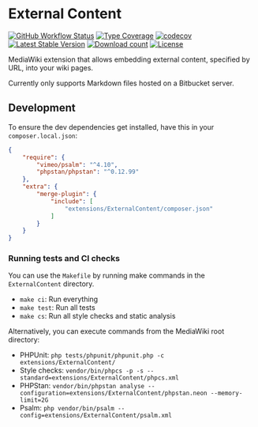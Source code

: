 # External Content

[![GitHub Workflow Status](https://img.shields.io/github/workflow/status/ProfessionalWiki/ExternalContent/CI)](https://github.com/ProfessionalWiki/ExternalContent/actions?query=workflow%3ACI)
[![Type Coverage](https://shepherd.dev/github/ProfessionalWiki/ExternalContent/coverage.svg)](https://shepherd.dev/github/ProfessionalWiki/ExternalContent)
[![codecov](https://codecov.io/gh/ProfessionalWiki/ExternalContent/branch/master/graph/badge.svg?token=GnOG3FF16Z)](https://codecov.io/gh/ProfessionalWiki/ExternalContent)
[![Latest Stable Version](https://poser.pugx.org/professional-wiki/external-content/version.png)](https://packagist.org/packages/professional-wiki/external-content)
[![Download count](https://poser.pugx.org/professional-wiki/external-content/d/total.png)](https://packagist.org/packages/professional-wiki/external-content)
[![License](https://img.shields.io/packagist/l/professional-wiki/external-content)](LICENSE)

MediaWiki extension that allows embedding external content, specified by URL, into your wiki pages.

Currently only supports Markdown files hosted on a Bitbucket server.

## Development

To ensure the dev dependencies get installed, have this in your `composer.local.json`:

```json
{
	"require": {
		"vimeo/psalm": "^4.10",
		"phpstan/phpstan": "^0.12.99"
	},
	"extra": {
		"merge-plugin": {
			"include": [
				"extensions/ExternalContent/composer.json"
			]
		}
	}
}
```

### Running tests and CI checks

You can use the `Makefile` by running make commands in the `ExternalContent` directory.

* `make ci`: Run everything
* `make test`: Run all tests
* `make cs`: Run all style checks and static analysis

Alternatively, you can execute commands from the MediaWiki root directory:

* PHPUnit: `php tests/phpunit/phpunit.php -c extensions/ExternalContent/`
* Style checks: `vendor/bin/phpcs -p -s --standard=extensions/ExternalContent/phpcs.xml`
* PHPStan: `vendor/bin/phpstan analyse --configuration=extensions/ExternalContent/phpstan.neon --memory-limit=2G`
* Psalm: `php vendor/bin/psalm --config=extensions/ExternalContent/psalm.xml`
